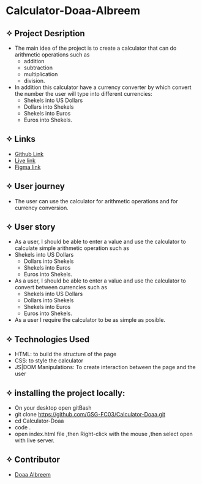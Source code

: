 # Calculator-Doaa-Albreem
## ✧ Project Desription
- The main idea of the project is to create a calculator that can do arithmetic operations such as 
  - addition
  - subtraction
  - multiplication
  - division.
- In addition this calculator have a currency converter by which convert the number the user will type into different currencies:
   - Shekels into US Dollars
   - Dollars into Shekels
   - Shekels into Euros
   - Euros into Shekels.

## ✧ Links
- [Github Link](https://github.com/GSG-FC03/Calculator-Doaa)
- [Live link](https://gsg-fc03.github.io/Calculator-Doaa/)
- [Figma link](https://www.figma.com/file/Multpn9SQnW6iI9hDRnB3M/Calculator-Design?node-id=0%3A1)


## ✧ User journey
- The user can use the calculator for arithmetic operations and for currency conversion.

## ✧ User story
- As a user, I should be able to enter a value and use the calculator to calculate simple arithmetic operation such as 
- Shekels into US Dollars
   - Dollars into Shekels
   - Shekels into Euros
   - Euros into Shekels.
- As a user, I should be able to enter a value and use the calculator to convert between currencies such as 
  - Shekels into US Dollars
  - Dollars into Shekels
  - Shekels into Euros
  - Euros into Shekels.
- As a user I require the calculator to be as simple as posible.

## ✧ Technologies Used 
- HTML: to build the structure of the page
- CSS: to style the calculator
- JS|DOM Manipulations: To create interaction between the page and the user

## ✧ installing the project locally:
- On your desktop open gitBash
- git clone https://github.com/GSG-FC03/Calculator-Doaa.git
- cd Calculator-Doaa
- code .
- open index.html file ,then Right-click with the mouse ,then select open with live server.


## ✧ Contributor
- [Doaa Albreem](https://github.com/Doaa-Abdulsalam)